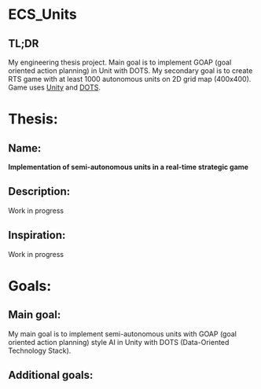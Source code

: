 # ECS_Units
## TL;DR
My engineering thesis project. Main goal is to implement GOAP (goal oriented action planning) in Unit with DOTS. My secondary goal is to create RTS game with at least 1000 autonomous units on 2D grid map (400x400). 
Game uses [Unity](https://unity.com) and [DOTS](https://unity.com/dots).

# Thesis:
## Name:
**Implementation of semi-autonomous units in a real-time strategic game**
## Description:
Work in progress
## Inspiration:
Work in progress

# Goals:
## Main goal:
My main goal is to implement semi-autonomous units with GOAP (goal oriented action planning) style AI in Unity with DOTS (Data-Oriented Technology Stack).
## Additional goals:


